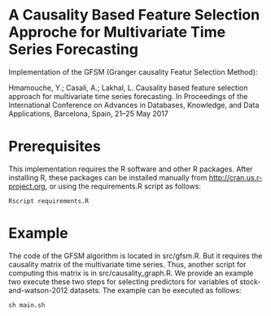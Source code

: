 # A Causality Based Feature Selection Approche for Multivariate Time Series Forecasting
Implementation of the GFSM (Granger causality Featur Selection Method): 
    
Hmamouche, Y.; Casali, A.; Lakhal, L. Causality based feature selection approach for multivariate time series forecasting. In Proceedings of the International Conference on Advances in Databases, Knowledge, and Data Applications, Barcelona, Spain, 21–25 May 2017

# Prerequisites
This implementation requires the R software and other R packages.
After installing R, these packages can be installed manually from http://cran.us.r-project.org, or using the requirements.R script as follows:
    
    Rscript requirements.R
    
    
# Example
The code of the GFSM algorithm is located in src/gfsm.R. But it requires the causality matrix of the multivariate time series.
Thus, another script for computing this matrix is in src/causality_graph.R.
We provide an example two execute these two steps  for selecting predictors for variables of stock-and-watson-2012 datasets. The example can be executed as follows:
    
    sh main.sh
